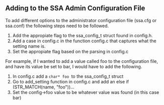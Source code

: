 

## Adding to the SSA Admin Configuration File

To add different options to the administrator configuration file (ssa.cfg or ssa.conf) the following steps need to be followed. 

1. Add the appropiate flag to the ssa_config_t struct found in config.h.
2. Add a case in config.c in the function config.c that captures what the setting name is.
3. Set the appropiate flag based on the parsing in config.c

For example, if I wanted to add a value called foo to the configuration file, and have its value be set to bar, I would have to add the following.
1. In config.c add a ```char* foo ```to the ssa_config_t struct
2. Go to add_setting function in config.c and add an else if (STR_MATCH(name, "foo"))...
3. Set the config->foo value to be whatever value was found (in this case bar)
